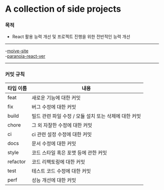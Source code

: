 # A collection of side projects
### 목적
- React 활용 능력 개선 및 프로젝트 진행을 위한 전반적인 능력 개선

---

-[moive-site](./movie/README.md)  
-[paranoia-react-ver](https://github.com/ceo7913/Paranoia_refactor_React)

---

### 커밋 규칙
|타입 이름|내용|
|---|---|
|feat|새로운 기능에 대한 커밋|
|fix|버그 수정에 대한 커밋|
|build|빌드 관련 파일 수정 / 모듈 설치 또는 삭제에 대한 커밋|
|chore|그 외 자잘한 수정에 대한 커밋|
|ci|ci 관련 설정 수정에 대한 커밋|
|docs|문서 수정에 대한 커밋|
|style|코드 스타일 혹은 포맷 등에 관한 커밋|
|refactor|코드 리팩토링에 대한 커밋|
|test|테스트 코드 수정에 대한 커밋|
|perf|성능 개선에 대한 커밋|
